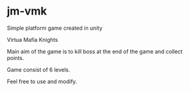 # jm-vmk
Simple platform game created in unity

Virtua Mafia Knights

Main aim of the game is to kill boss at the end of the game and collect points.

Game consist of 6 levels.

Feel free to use and modify.
